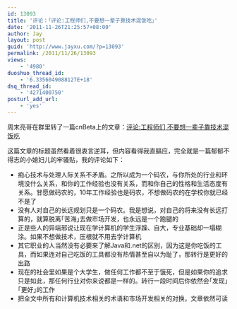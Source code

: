 ```yaml
---
id: 13093
title: '评论：｢评论:工程师们,不要想一辈子靠技术混饭吃｣'
date: '2011-11-26T21:25:57+08:00'
author: Jay
layout: post
guid: 'http://www.jayxu.com/?p=13093'
permalink: /2011/11/26/13093
views:
    - '4980'
duoshuo_thread_id:
    - '6.3356049088127E+18'
dsq_thread_id:
    - '4271400750'
posturl_add_url:
    - 'yes'
---
```


周末亮哥在群里转了一篇cnBeta上的文章：<a href="http://www.cnbeta.com/articles/160429.htm" target="_blank">评论:工程师们,不要想一辈子靠技术混饭吃</a>

这篇文章的标题虽然看着很衷言逆耳，但内容看得我直膈应，完全就是一篇郁郁不得志的小媳妇儿的牢骚贴，我的评论如下：
<ul>
 	<li>痴心技术与处理人际关系不矛盾。之所以成为一个码农，<wbr />与你所处的行业和环境没什么关系，和你的工作经验也没有关系，<wbr />而和你自己的性格和生活态度有关系。甘愿做码农的，<wbr />10年工作经验也是码农，不想做码农的在学校你就已经不是了</li>
 	<li>
<div>没有人对自己的长远规划只是一个码农。我是想说，<wbr />对自己的将来没有长远打算的，就算脱离｢苦海｣去做市场开发，<wbr />也永远是一个跑腿的</div></li>
 	<li>
<div>正是些人的异端邪说让现在学计算机的学生浮躁、自大，<wbr />专业基础却一塌糊涂。如果不想做技术，压根就不用去学计算机</div></li>
 	<li>
<div>其它职业的人当然没有必要来了解Java和.net的区别，<wbr />因为这是你吃饭的工具，<wbr />而如果连对自己吃饭的工具都没有热情甚至自以为耻了，<wbr />那转行是更好的出路</div></li>
 	<li>
<div>现在的社会里如果是个大学生，做任何工作都不至于饿死，<wbr />但是如果你的追求只是如此，那任何行业对你来说都是一样的。<wbr />转行一段时间后你依然会｢发现｣｢更好｣的工作</div></li>
 	<li>
<div>把全文中所有和计算机技术相关的术语和市场开发相关的对换，<wbr />文章依然可读</div></li>
</ul>